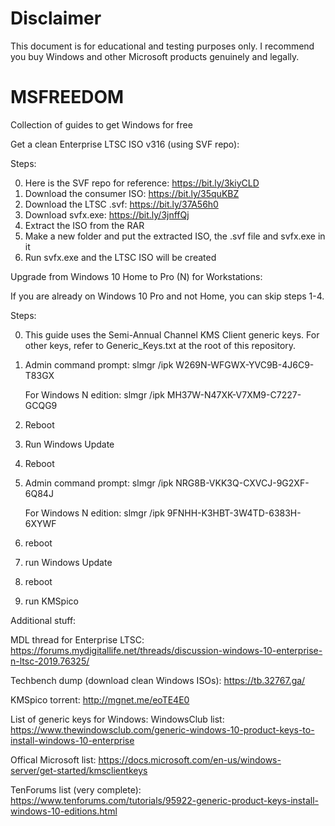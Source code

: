 # Disclaimer
This document is for educational and testing purposes only. I recommend you buy Windows and other Microsoft products genuinely and legally.

# MSFREEDOM
Collection of guides to get Windows for free

Get a clean Enterprise LTSC ISO v316 (using SVF repo):

Steps:

0. Here is the SVF repo for reference: https://bit.ly/3kiyCLD 
1. Download the consumer ISO: https://bit.ly/35quKBZ
2. Download the LTSC .svf: https://bit.ly/37A56h0
3. Download svfx.exe: https://bit.ly/3jnffQj
4. Extract the ISO from the RAR
5. Make a new folder and put the extracted ISO, the .svf file and svfx.exe in it
6. Run svfx.exe and the LTSC ISO will be created


Upgrade from Windows 10 Home to Pro (N) for Workstations:

If you are already on Windows 10 Pro and not Home, you can skip steps 1-4.

Steps:

0. This guide uses the Semi-Annual Channel KMS Client generic keys. For other keys, refer to Generic_Keys.txt at the root of this repository.
1. Admin command prompt:
   slmgr /ipk W269N-WFGWX-YVC9B-4J6C9-T83GX
   
   For Windows N edition:
   slmgr /ipk MH37W-N47XK-V7XM9-C7227-GCQG9

2. Reboot
3. Run Windows Update
4. Reboot

5. Admin command prompt:
   slmgr /ipk NRG8B-VKK3Q-CXVCJ-9G2XF-6Q84J
   
   For Windows N edition: 
   slmgr /ipk 9FNHH-K3HBT-3W4TD-6383H-6XYWF

6. reboot
7. run Windows Update
8. reboot
9. run KMSpico

Additional stuff:

MDL thread for Enterprise LTSC: https://forums.mydigitallife.net/threads/discussion-windows-10-enterprise-n-ltsc-2019.76325/

Techbench dump (download clean Windows ISOs): https://tb.32767.ga/

KMSpico torrent: http://mgnet.me/eoTE4E0

List of generic keys for Windows:
WindowsClub list: https://www.thewindowsclub.com/generic-windows-10-product-keys-to-install-windows-10-enterprise

Offical Microsoft list: https://docs.microsoft.com/en-us/windows-server/get-started/kmsclientkeys

TenForums list (very complete): https://www.tenforums.com/tutorials/95922-generic-product-keys-install-windows-10-editions.html
